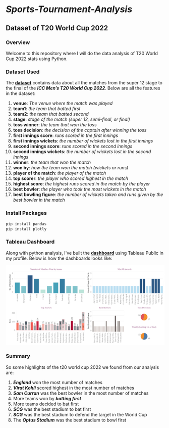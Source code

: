 # *Sports-Tournament-Analysis*

## Dataset of T20 World Cup 2022 

### Overview

Welcome to this repository where I will do the data analysis of T20 World Cup 2022 stats using Python. 

### Dataset Used

The [**dataset**](https://statso.io/t20-world-cup-2022-dataset/) contains data about all the matches from the super 12 stage to the final of the ***ICC Men’s T20 World Cup 2022***. Below are all the features in the dataset:

1. **venue**: _The venue where the match was played_
2. **team1**: _the team that batted first_
3. **team2**: _the team that batted second_
4. **stage**: _stage of the match (super 12, semi-final, or final)_
5. **toss winner**: _the team that won the toss_
6. **toss decision**: _the decision of the captain after winning the toss_
7. **first innings score**: _runs scored in the first innings_
8. **first innings wickets**: _the number of wickets lost in the first innings_
9. **second innings score**: _runs scored in the second innings_
10. **second innings wickets**: _the number of wickets lost in the second innings_
11. **winner**: _the team that won the match_
12. **won by**: _how the team won the match (wickets or runs)_
13. **player of the match**: _the player of the match_
14. **top scorer**: _the player who scored highest in the match_
15. **highest score**: _the highest runs scored in the match by the player_
16. **best bowler**: _the player who took the most wickets in the match_
17. **best bowling figure**: _the number of wickets taken and runs given by the best bowler in the match_

### Install Packages
```
pip install pandas
pip install plotly
```

### Tableau Dashboard

Along with python analysis, I've built the [**dashboard**](https://public.tableau.com/app/profile/ameet.singh.manyal/viz/T20_World_Cup_2022_Analysis/Dashboard1) using Tableau Public in my profile. Below is how the dashboards looks like:

![Tableau Dashboard](https://github.com/ameetsinghmanyal/t20-world-cup-2022-analysis/blob/main/dashboard-1.jpeg)

### Summary

So some highlights of the t20 world cup 2022 we found from our analysis are:

1. ***England*** won the most number of matches
2. ***Virat Kohli*** scored highest in the most number of matches
3. ***Sam Curran*** was the best bowler in the most number of matches
4. More teams won by ***batting first***
5. More teams decided to bat first
6. ***SCG*** was the best stadium to bat first
7. ***SCG*** was the best stadium to defend the target in the World Cup
8. The ***Optus Stadium*** was the best stadium to bowl first
 
